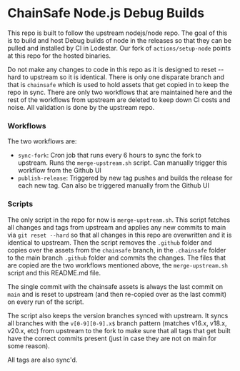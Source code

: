 # ChainSafe Node.js Debug Builds

This repo is built to follow the upstream nodejs/node repo.  The goal of this is to build and host Debug builds of node in the releases so that they can be pulled and installed by CI in Lodestar.  Our fork of `actions/setup-node` points at this repo for the hosted binaries.

Do not make any changes to code in this repo as it is designed to reset --hard to upstream so it is identical.  There is only one disparate branch and that is `chainsafe` which is used to hold assets that get copied in to keep the repo in sync.  There are only two workflows that are maintained here and the rest of the workflows from upstream are deleted to keep down CI costs and noise.  All validation is done by the upstream repo.

### Workflows

The two workflows are:

- `sync-fork`: Cron job that runs every 6 hours to sync the fork to upstream. Runs the `merge-upstream.sh` script.  Can manually trigger this workflow from the Github UI
- `publish-release`: Triggered by new tag pushes and builds the release for each new tag. Can also be triggered manually from the Github UI

### Scripts

The only script in the repo for now is `merge-upstream.sh`. This script fetches all changes and tags from upstream and applies any new commits to main via `git reset --hard` so that all changes in this repo are overwritten and it is identical to upstream.  Then the script removes the `.github` folder and copies over the assets from the `chainsafe` branch, in the `.chainsafe` folder to the main branch `.github` folder and commits the changes.  The files that are copied are the two workflows mentioned above, the `merge-upstream.sh` script and this README.md file.

The single commit with the chainsafe assets is always the last commit on `main` and is reset to upstream (and then re-copied over as the last commit) on every run of the script.

The script also keeps the version branches synced with upstream.  It syncs all branches with the `v[0-9][0-9].x$` branch pattern (matches v16.x, v18.x, v20.x, etc) from upstream to the fork to make sure that all tags that get built have the correct commits present (just in case they are not on main for some reason).

All tags are also sync'd.
